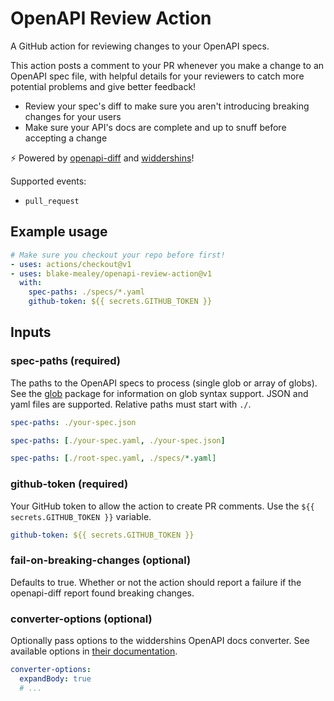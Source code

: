 # OpenAPI Review Action

A GitHub action for reviewing changes to your OpenAPI specs.

This action posts a comment to your PR whenever you make a change to an OpenAPI spec file, with
helpful details for your reviewers to catch more potential problems and give better feedback!

- Review your spec's diff to make sure you aren't introducing breaking changes for your users
- Make sure your API's docs are complete and up to snuff before accepting a change

⚡ Powered by [openapi-diff](https://bitbucket.org/atlassian/openapi-diff) and
[widdershins](https://github.com/Mermade/widdershins)!

Supported events:

- `pull_request`

## Example usage

```yaml
# Make sure you checkout your repo before first!
- uses: actions/checkout@v1
- uses: blake-mealey/openapi-review-action@v1
  with:
    spec-paths: ./specs/*.yaml
    github-token: ${{ secrets.GITHUB_TOKEN }}
```

## Inputs

### spec-paths (required)

The paths to the OpenAPI specs to process (single glob or array of globs). See the
[glob](https://www.npmjs.com/package/glob) package for information on glob syntax support. JSON and
yaml files are supported. Relative paths must start with `./`.

```yml
spec-paths: ./your-spec.json
```

```yml
spec-paths: [./your-spec.yaml, ./your-spec.json]
```

```yml
spec-paths: [./root-spec.yaml, ./specs/*.yaml]
```

### github-token (required)

Your GitHub token to allow the action to create PR comments. Use the `${{ secrets.GITHUB_TOKEN }}`
variable.

```yml
github-token: ${{ secrets.GITHUB_TOKEN }}
```

### fail-on-breaking-changes (optional)

Defaults to true. Whether or not the action should report a failure if the openapi-diff report found
breaking changes.

### converter-options (optional)

Optionally pass options to the widdershins OpenAPI docs converter. See available options in [their
documentation](https://github.com/Mermade/widdershins#options).

```yml
converter-options:
  expandBody: true
  # ...
```
